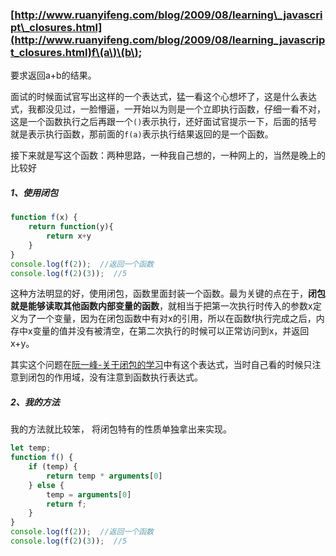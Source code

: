 ### [http://www.ruanyifeng.com/blog/2009/08/learning\_javascript\_closures.html](http://www.ruanyifeng.com/blog/2009/08/learning_javascript_closures.html)f\(a\)\(b\);

要求返回a+b的结果。

面试的时候面试官写出这样的一个表达式，猛一看这个心想坏了，这是什么表达式，我都没见过，一脸懵逼，一开始以为则是一个立即执行函数，仔细一看不对，这是一个函数执行之后再跟一个`()`表示执行，还好面试官提示一下，后面的括号就是表示执行函数，那前面的`f(a)`表示执行结果返回的是一个函数。

接下来就是写这个函数：两种思路，一种我自己想的，一种网上的，当然是晚上的比较好

##### 1、使用闭包

```js
function f(x) {
    return function(y){
        return x+y
    }
}
console.log(f(2));  //返回一个函数
console.log(f(2)(3));  //5
```

这种方法明显的好，使用闭包，函数里面封装一个函数。最为关键的点在于，**闭包就是能够读取其他函数内部变量的函数**，就相当于把第一次执行时传入的参数x定义为了一个变量，因为在闭包函数中有对x的引用，所以在函数f执行完成之后，内存中x变量的值并没有被清空，在第二次执行的时候可以正常访问到x，并返回x+y。

其实这个问题在[阮一峰-关于闭包的学习](http://www.ruanyifeng.com/blog/2009/08/learning_javascript_closures.html)中有这个表达式，当时自己看的时候只注意到闭包的作用域，没有注意到函数执行表达式。

##### 2、我的方法

我的方法就比较笨， 将闭包特有的性质单独拿出来实现。

```js
let temp;
function f() {
    if (temp) {
        return temp * arguments[0]
    } else {
        temp = arguments[0]
        return f;
    }
}
console.log(f(2));  //返回一个函数
console.log(f(2)(3));  //5
```




